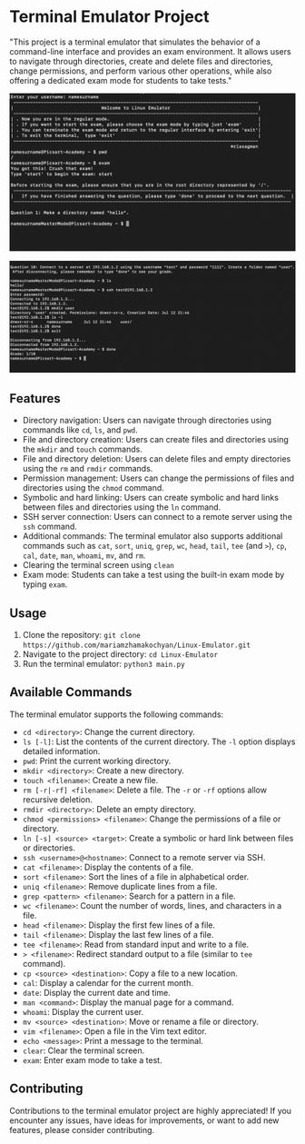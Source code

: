 # Terminal Emulator Project

"This project is a terminal emulator that simulates the behavior of a command-line interface and provides an exam environment. It allows users to navigate through directories, create and delete files and directories, change permissions, and perform various other operations, while also offering a dedicated exam mode for students to take tests."

![alt text](screenshots/linux-emulator-screenshot.png)

![alt text](screenshots/exam-example.png)

## Features

- Directory navigation: Users can navigate through directories using commands like `cd`, `ls`, and `pwd`.
- File and directory creation: Users can create files and directories using the `mkdir` and `touch` commands.
- File and directory deletion: Users can delete files and empty directories using the `rm` and `rmdir` commands.
- Permission management: Users can change the permissions of files and directories using the `chmod` command.
- Symbolic and hard linking: Users can create symbolic and hard links between files and directories using the `ln` command.
- SSH server connection: Users can connect to a remote server using the `ssh` command.
- Additional commands: The terminal emulator also supports additional commands such as `cat`, `sort`, `uniq`, `grep`, `wc`, `head`, `tail`, `tee` (and `>`), `cp`, `cal`, `date`, `man`, `whoami`, `mv`, and `rm`.
- Clearing the terminal screen using `clean`
- Exam mode: Students can take a test using the built-in exam mode by typing `exam`.

## Usage

1. Clone the repository: `git clone https://github.com/mariamzhamakochyan/Linux-Emulator.git`
2. Navigate to the project directory: `cd Linux-Emulator`
3. Run the terminal emulator: `python3 main.py`

## Available Commands

The terminal emulator supports the following commands:

- `cd <directory>`: Change the current directory.
- `ls [-l]`: List the contents of the current directory. The `-l` option displays detailed information.
- `pwd`: Print the current working directory.
- `mkdir <directory>`: Create a new directory.
- `touch <filename>`: Create a new file.
- `rm [-r|-rf] <filename>`: Delete a file. The `-r` or `-rf` options allow recursive deletion.
- `rmdir <directory>`: Delete an empty directory.
- `chmod <permissions> <filename>`: Change the permissions of a file or directory.
- `ln [-s] <source> <target>`: Create a symbolic or hard link between files or directories.
- `ssh <username>@<hostname>`: Connect to a remote server via SSH.
- `cat <filename>`: Display the contents of a file.
- `sort <filename>`: Sort the lines of a file in alphabetical order.
- `uniq <filename>`: Remove duplicate lines from a file.
- `grep <pattern> <filename>`: Search for a pattern in a file.
- `wc <filename>`: Count the number of words, lines, and characters in a file.
- `head <filename>`: Display the first few lines of a file.
- `tail <filename>`: Display the last few lines of a file.
- `tee <filename>`: Read from standard input and write to a file.
- `> <filename>`: Redirect standard output to a file (similar to `tee` command).
- `cp <source> <destination>`: Copy a file to a new location.
- `cal`: Display a calendar for the current month.
- `date`: Display the current date and time.
- `man <command>`: Display the manual page for a command.
- `whoami`: Display the current user.
- `mv <source> <destination>`: Move or rename a file or directory.
- `vim <filename>`: Open a file in the Vim text editor.
- `echo <message>`: Print a message to the terminal.
- `clear`: Clear the terminal screen.
- `exam`: Enter exam mode to take a test.

## Contributing

Contributions to the terminal emulator project are highly appreciated! If you encounter any issues, have ideas for improvements, or want to add new features, please consider contributing.
